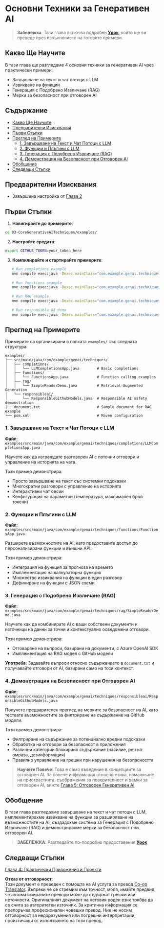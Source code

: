 <!--
CO_OP_TRANSLATOR_METADATA:
{
  "original_hash": "0a27b17f64f598a80b72d93b98b7ed04",
  "translation_date": "2025-07-21T20:41:15+00:00",
  "source_file": "03-CoreGenerativeAITechniques/README.md",
  "language_code": "bg"
}
-->
# Основни Техники за Генеративен AI

>**Забележка**: Тази глава включва подробен [**Урок**](./TUTORIAL.md), който ще ви преведе през изпълнението на готовите примери.

## Какво Ще Научите
В тази глава ще разгледаме 4 основни техники за генеративен AI чрез практически примери:
- Завършване на текст и чат потоци с LLM
- Извикване на функции
- Генерация с Подобрено Извличане (RAG)
- Мерки за безопасност при отговорен AI

## Съдържание

- [Какво Ще Научите](../../../03-CoreGenerativeAITechniques)
- [Предварителни Изисквания](../../../03-CoreGenerativeAITechniques)
- [Първи Стъпки](../../../03-CoreGenerativeAITechniques)
- [Преглед на Примерите](../../../03-CoreGenerativeAITechniques)
  - [1. Завършване на Текст и Чат Потоци с LLM](../../../03-CoreGenerativeAITechniques)
  - [2. Функции и Плъгини с LLM](../../../03-CoreGenerativeAITechniques)
  - [3. Генерация с Подобрено Извличане (RAG)](../../../03-CoreGenerativeAITechniques)
  - [4. Демонстрация на Безопасност при Отговорен AI](../../../03-CoreGenerativeAITechniques)
- [Обобщение](../../../03-CoreGenerativeAITechniques)
- [Следващи Стъпки](../../../03-CoreGenerativeAITechniques)

## Предварителни Изисквания

- Завършена настройка от [Глава 2](../../../02-SetupDevEnvironment)

## Първи Стъпки

1. **Навигирайте до примерите**:  
```bash
cd 03-CoreGenerativeAITechniques/examples/
```  
2. **Настройте средата**:  
```bash
export GITHUB_TOKEN=your_token_here
```  
3. **Компилирайте и стартирайте примерите**:  
```bash
   # Run completions example
   mvn compile exec:java -Dexec.mainClass="com.example.genai.techniques.completions.LLMCompletionsApp"
   
   # Run functions example  
   mvn compile exec:java -Dexec.mainClass="com.example.genai.techniques.functions.FunctionsApp"
   
   # Run RAG example
   mvn compile exec:java -Dexec.mainClass="com.example.genai.techniques.rag.SimpleReaderDemo"
   
   # Run responsible AI demo
   mvn compile exec:java -Dexec.mainClass="com.example.genai.techniques.responsibleai.ResponsibleGithubModels"
   ```  

## Преглед на Примерите

Примерите са организирани в папката `examples/` със следната структура:

```
examples/
├── src/main/java/com/example/genai/techniques/
│   ├── completions/
│   │   └── LLMCompletionsApp.java        # Basic completions 
│   ├── functions/
│   │   └── FunctionsApp.java             # Function calling examples
│   ├── rag/
│   │   └── SimpleReaderDemo.java         # Retrieval-Augmented Generation
│   └── responsibleai/
│       └── ResponsibleGithubModels.java  # Responsible AI safety demonstration
├── document.txt                          # Sample document for RAG example
└── pom.xml                               # Maven configuration
```

### 1. Завършване на Текст и Чат Потоци с LLM
**Файл**: `examples/src/main/java/com/example/genai/techniques/completions/LLMCompletionsApp.java`

Научете как да изграждате разговорен AI с поточни отговори и управление на историята на чата.

Този пример демонстрира:
- Просто завършване на текст със системни подсказки
- Многократни разговори с управление на историята
- Интерактивни чат сесии
- Конфигурация на параметри (температура, максимален брой токени)

### 2. Функции и Плъгини с LLM
**Файл**: `examples/src/main/java/com/example/genai/techniques/functions/FunctionsApp.java`

Разширете възможностите на AI, като предоставите достъп до персонализирани функции и външни API.

Този пример демонстрира:
- Интеграция на функция за прогноза на времето
- Имплементация на калкулаторна функция  
- Множество извиквания на функции в един разговор
- Дефиниране на функции с JSON схеми

### 3. Генерация с Подобрено Извличане (RAG)
**Файл**: `examples/src/main/java/com/example/genai/techniques/rag/SimpleReaderDemo.java`

Научете как да комбинирате AI с ваши собствени документи и източници на данни за точни и контекстуално осведомени отговори.

Този пример демонстрира:
- Отговаряне на въпроси, базирани на документи, с Azure OpenAI SDK
- Имплементация на RAG модел с GitHub модели

**Употреба**: Задавайте въпроси относно съдържанието в `document.txt` и получавайте отговори от AI, базирани само на този контекст.

### 4. Демонстрация на Безопасност при Отговорен AI
**Файл**: `examples/src/main/java/com/example/genai/techniques/responsibleai/ResponsibleGithubModels.java`

Получете предварителен преглед на мерките за безопасност на AI, като тествате възможностите за филтриране на съдържание на GitHub модели.

Този пример демонстрира:
- Филтриране на съдържание за потенциално вредни подсказки
- Обработка на отговори за безопасност в приложения
- Различни категории блокирано съдържание (насилие, реч на омраза, дезинформация)
- Правилно управление на грешки при нарушения на безопасността

> **Научете Повече**: Това е само въведение в концепциите за отговорен AI. За повече информация относно етика, намаляване на пристрастията, съображения за поверителност и рамки за отговорен AI, вижте [Глава 5: Отговорен Генеративен AI](../05-ResponsibleGenAI/README.md).

## Обобщение

В тази глава разгледахме завършване на текст и чат потоци с LLM, имплементирахме извикване на функции за разширяване на възможностите на AI, създадохме система за Генерация с Подобрено Извличане (RAG) и демонстрирахме мерки за безопасност при отговорен AI.

> **ЗАБЕЛЕЖКА**: Разгледайте по-подробно предоставения [**Урок**](./TUTORIAL.md)

## Следващи Стъпки

[Глава 4: Практически Приложения и Проекти](../04-PracticalSamples/README.md)

**Отказ от отговорност**:  
Този документ е преведен с помощта на AI услуга за превод [Co-op Translator](https://github.com/Azure/co-op-translator). Въпреки че се стремим към точност, моля, имайте предвид, че автоматизираните преводи може да съдържат грешки или неточности. Оригиналният документ на неговия роден език трябва да се счита за авторитетен източник. За критична информация се препоръчва професионален човешки превод. Ние не носим отговорност за недоразумения или погрешни интерпретации, произтичащи от използването на този превод.